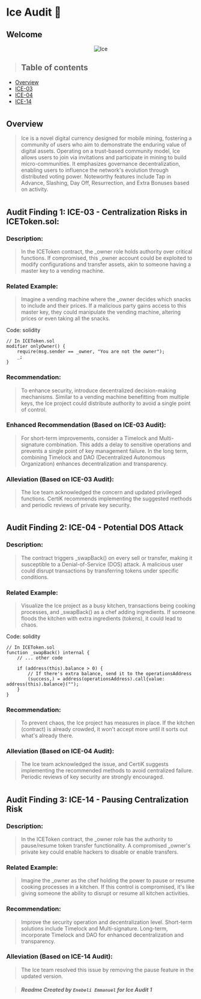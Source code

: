 # Ice Audit  🌟

## Welcome

<p align="center" width="100%">
  <img src="https://github.com/GuildAudits/Audit-Reports-md/assets/58889001/1d6183d4-1ac6-4a6a-8f0b-c5491a22180b" alt="Ice"/>
</p>

> ## Table of contents
* [Overview](#overview)
* [ICE-03](#ICE-03)
* [ICE-04](#ICE-04)
* [ICE-14](#ICE-14)

#
 ## Overview

> Ice is a novel digital currency designed for mobile mining, fostering a community of users who aim to demonstrate the enduring value of digital assets. Operating on a trust-based community model, Ice allows users to join via invitations and participate in mining to build micro-communities. It emphasizes governance decentralization, enabling users to influence the network's evolution through distributed voting power. Noteworthy features include Tap in Advance, Slashing, Day Off, Resurrection, and Extra Bonuses based on activity.


#
 ## Audit Finding 1: ICE-03 - Centralization Risks in ICEToken.sol:

### Description:
> In the ICEToken contract, the _owner role holds authority over critical functions. If compromised, this _owner account could be exploited to modify configurations and transfer assets, akin to someone having a master key to a vending machine.

### Related Example:
> Imagine a vending machine where the _owner decides which snacks to include and their prices. If a malicious party gains access to this master key, they could manipulate the vending machine, altering prices or even taking all the snacks.

Code:
solidity

```
// In ICEToken.sol 
modifier onlyOwner() {
    require(msg.sender == _owner, "You are not the owner");
    _;
}
```


### Recommendation:
> To enhance security, introduce decentralized decision-making mechanisms. Similar to a vending machine benefitting from multiple keys, the Ice project could distribute authority to avoid a single point of control.

### Enhanced Recommendation (Based on ICE-03 Audit):

> For short-term improvements, consider a Timelock and Multi-signature combination. This adds a delay to sensitive operations and prevents a single point of key management failure. In the long term, combining Timelock and DAO (Decentralized Autonomous Organization) enhances decentralization and transparency.

### Alleviation (Based on ICE-03 Audit):
> The Ice team acknowledged the concern and updated privileged functions. CertiK recommends implementing the suggested methods and periodic reviews of private key security.

# 
 ## Audit Finding 2: ICE-04 - Potential DOS Attack

### Description:
> The contract triggers _swapBack() on every sell or transfer, making it susceptible to a Denial-of-Service (DOS) attack. A malicious user could disrupt transactions by transferring tokens under specific conditions.

### Related Example:
> Visualize the Ice project as a busy kitchen, transactions being cooking processes, and _swapBack() as a chef adding ingredients. If someone floods the kitchen with extra ingredients (tokens), it could lead to chaos.

Code:
solidity
```
// In ICEToken.sol
function _swapBack() internal {
    // ... other code

    if (address(this).balance > 0) {
        // If there's extra balance, send it to the operationsAddress
        (success,) = address(operationsAddress).call{value: address(this).balance}("");
    }
}
```

### Recommendation:
> To prevent chaos, the Ice project has measures in place. If the kitchen (contract) is already crowded, it won't accept more until it sorts out what's already there.

### Alleviation (Based on ICE-04 Audit):
> The Ice team acknowledged the issue, and CertiK suggests implementing the recommended methods to avoid centralized failure. Periodic reviews of key security are strongly encouraged.


#
 ## Audit Finding 3: ICE-14 - Pausing Centralization Risk
### Description:
> In the ICEToken contract, the _owner role has the authority to pause/resume token transfer functionality. A compromised _owner's private key could enable hackers to disable or enable transfers.

### Related Example:
> Imagine the _owner as the chef holding the power to pause or resume cooking processes in a kitchen. If this control is compromised, it's like giving someone the ability to disrupt or resume all kitchen activities.

### Recommendation:
> Improve the security operation and decentralization level. Short-term solutions include Timelock and Multi-signature. Long-term, incorporate Timelock and DAO for enhanced decentralization and transparency.

### Alleviation (Based on ICE-14 Audit):
> The Ice team resolved this issue by removing the pause feature in the updated version.


> ##### Readme Created by `Enebeli Emmanuel` for Ice Audit 1



